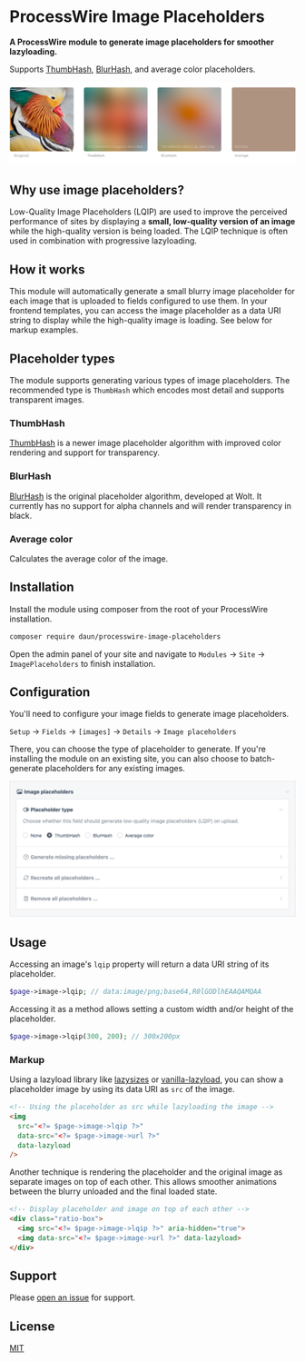 # ProcessWire Image Placeholders

**A ProcessWire module to generate image placeholders for smoother lazyloading.**

Supports [ThumbHash](https://evanw.github.io/thumbhash/), [BlurHash](https://blurha.sh/), and
average color placeholders.

![Example image placeholders](assets/example-placeholder.png)

## Why use image placeholders?

Low-Quality Image Placeholders (LQIP) are used to improve the perceived performance of sites by
displaying a **small, low-quality version of an image** while the high-quality version is being loaded.
The LQIP technique is often used in combination with progressive lazyloading.

## How it works

This module will automatically generate a small blurry image placeholder for each image that is
uploaded to fields configured to use them. In your frontend templates, you can access the image
placeholder as a data URI string to display while the high-quality image is loading.
See below for markup examples.

## Placeholder types

The module supports generating various types of image placeholders. The recommended type is
`ThumbHash` which encodes most detail and supports transparent images.

### ThumbHash

[ThumbHash](https://evanw.github.io/thumbhash/) is a newer image placeholder algorithm with improved
color rendering and support for transparency.

### BlurHash

[BlurHash](https://blurha.sh/) is the original placeholder algorithm, developed at Wolt. It
currently has no support for alpha channels and will render transparency in black.

### Average color

Calculates the average color of the image.

## Installation

Install the module using composer from the root of your ProcessWire installation.

```sh
composer require daun/processwire-image-placeholders
```

Open the admin panel of your site and navigate to `Modules` → `Site` → `ImagePlaceholders` to finish installation.

## Configuration

You'll need to configure your image fields to generate image placeholders.

`Setup` → `Fields` → `[images]` → `Details` → `Image placeholders`

There, you can choose the type of placeholder to generate. If you're installing the module on an
existing site, you can also choose to batch-generate placeholders for any existing images.

![Field settings dialog](assets/field-settings.png)

## Usage

Accessing an image's `lqip` property will return a data URI string of its placeholder.

```php
$page->image->lqip; // data:image/png;base64,R0lGODlhEAAQAMQAA
```

Accessing it as a method allows setting a custom width and/or height of the placeholder.

```php
$page->image->lqip(300, 200); // 300x200px
```

### Markup

Using a lazyload library like [lazysizes](https://github.com/aFarkas/lazysizes) or
[vanilla-lazyload](https://github.com/verlok/vanilla-lazyload), you can show a
placeholder image by using its data URI as `src` of the image.

```html
<!-- Using the placeholder as src while lazyloading the image -->
<img
  src="<?= $page->image->lqip ?>"
  data-src="<?= $page->image->url ?>"
  data-lazyload
/>
```

Another technique is rendering the placeholder and the original image as separate images on top of
each other. This allows smoother animations between the blurry unloaded and the final loaded state.

```html
<!-- Display placeholder and image on top of each other -->
<div class="ratio-box">
  <img src="<?= $page->image->lqip ?>" aria-hidden="true">
  <img data-src="<?= $page->image->url ?>" data-lazyload>
</div>
```

## Support

Please [open an issue](https://github.com/daun/processwire-image-placeholders/issues/new) for support.

## License

[MIT](./LICENCE)

